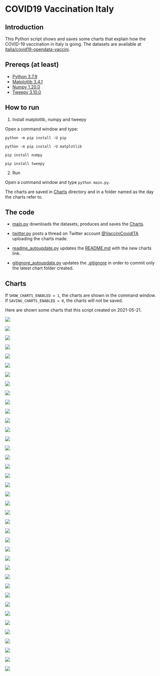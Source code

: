 # COVID19 Vaccination Italy

## Introduction

This Python script shows and saves some charts that explain how the COVID-19 vaccination in Italy is going. The datasets are available at [italia/covid19-opendata-vaccini](https://github.com/italia/covid19-opendata-vaccini).

## Prereqs (at least)
* [Python 3.7.9](https://www.python.org/) 
* [Matplotlib 3.4.1](https://pypi.org/project/matplotlib/)
* [Numpy 1.20.0](https://numpy.org/)
* [Tweepy 3.10.0](https://docs.tweepy.org/en/latest/)

## How to run 
1. Install matplotlib, numpy and tweepy

Open a command window and type:

`python -m pip install -U pip`

`python -m pip install -U matplotlib`

`pip install numpy`

`pip install tweepy`

2. Run

Open a command window and type `python main.py`. 

The charts are saved in [Charts](https://github.com/MatteoOrlandini/COVID-19-Vaccination-Italy/tree/main/Charts) directory and in a folder named as the day the charts refer to.

## The code

* [main.py](https://github.com/MatteoOrlandini/COVID-19-Vaccination-Italy/blob/main/main.py) downloads the datasets, produces and saves the [Charts](https://github.com/MatteoOrlandini/COVID-19-Vaccination-Italy/tree/main/Charts).

* [twitter.py](https://github.com/MatteoOrlandini/COVID-19-Vaccination-Italy/blob/main/twitter.py) posts a thread on Twitter account [@VacciniCovidITA](https://twitter.com/VacciniCovidITA) uploading the charts made.

* [readme_autoupdate.py](https://github.com/MatteoOrlandini/COVID-19-Vaccination-Italy/blob/main/readme_autoupdate.py) updates the [README.md](https://github.com/MatteoOrlandini/COVID-19-Vaccination-Italy/blob/main/README.md) with the new charts link.

* [gitignore_autoupdate.py](https://github.com/MatteoOrlandini/COVID-19-Vaccination-Italy/blob/main/readme_autoupdate.py) updates the [.gitignore](https://github.com/MatteoOrlandini/COVID-19-Vaccination-Italy/blob/main/.gitignore) in order to commit only the latest chart folder created.


## Charts
If `SHOW_CHARTS_ENABLED = 1`, the charts are shown in the command window. If `SAVING_CHARTS_ENABLED = 0`, the charts will not be saved.

Here are shown some charts that this script created on 2021-05-21.

![](https://github.com/MatteoOrlandini/COVID-19-Vaccination-Italy/blob/main/Charts/2021-05-21/2021-05-21-area-dosi_consegnate.png)

![](https://github.com/MatteoOrlandini/COVID-19-Vaccination-Italy/blob/main/Charts/2021-05-21/2021-05-21-area-dosi_somministrate.png)

![](https://github.com/MatteoOrlandini/COVID-19-Vaccination-Italy/blob/main/Charts/2021-05-21/2021-05-21-area-percentuale_somministrazione.png)

![](https://github.com/MatteoOrlandini/COVID-19-Vaccination-Italy/blob/main/Charts/2021-05-21/2021-05-21-fascia_anagrafica-categoria_60_69.png)

![](https://github.com/MatteoOrlandini/COVID-19-Vaccination-Italy/blob/main/Charts/2021-05-21/2021-05-21-fascia_anagrafica-categoria_70_79.png)

![](https://github.com/MatteoOrlandini/COVID-19-Vaccination-Italy/blob/main/Charts/2021-05-21/2021-05-21-fascia_anagrafica-categoria_altro-categoria_forze_armate-categoria_personale_scolastico.png)

![](https://github.com/MatteoOrlandini/COVID-19-Vaccination-Italy/blob/main/Charts/2021-05-21/2021-05-21-fascia_anagrafica-categoria_altro.png)

![](https://github.com/MatteoOrlandini/COVID-19-Vaccination-Italy/blob/main/Charts/2021-05-21/2021-05-21-fascia_anagrafica-categoria_forze_armate.png)

![](https://github.com/MatteoOrlandini/COVID-19-Vaccination-Italy/blob/main/Charts/2021-05-21/2021-05-21-fascia_anagrafica-categoria_operatori_sanitari_sociosanitari-categoria_personale_non_sanitario-categoria_ospiti_rsa.png)

![](https://github.com/MatteoOrlandini/COVID-19-Vaccination-Italy/blob/main/Charts/2021-05-21/2021-05-21-fascia_anagrafica-categoria_operatori_sanitari_sociosanitari.png)

![](https://github.com/MatteoOrlandini/COVID-19-Vaccination-Italy/blob/main/Charts/2021-05-21/2021-05-21-fascia_anagrafica-categoria_ospiti_rsa.png)

![](https://github.com/MatteoOrlandini/COVID-19-Vaccination-Italy/blob/main/Charts/2021-05-21/2021-05-21-fascia_anagrafica-categoria_over80.png)

![](https://github.com/MatteoOrlandini/COVID-19-Vaccination-Italy/blob/main/Charts/2021-05-21/2021-05-21-fascia_anagrafica-categoria_personale_non_sanitario.png)

![](https://github.com/MatteoOrlandini/COVID-19-Vaccination-Italy/blob/main/Charts/2021-05-21/2021-05-21-fascia_anagrafica-categoria_personale_scolastico.png)

![](https://github.com/MatteoOrlandini/COVID-19-Vaccination-Italy/blob/main/Charts/2021-05-21/2021-05-21-fascia_anagrafica-categoria_soggetti_fragili.png)

![](https://github.com/MatteoOrlandini/COVID-19-Vaccination-Italy/blob/main/Charts/2021-05-21/2021-05-21-fascia_anagrafica-prima_dose-seconda_dose.png)

![](https://github.com/MatteoOrlandini/COVID-19-Vaccination-Italy/blob/main/Charts/2021-05-21/2021-05-21-fascia_anagrafica-prima_dose.png)

![](https://github.com/MatteoOrlandini/COVID-19-Vaccination-Italy/blob/main/Charts/2021-05-21/2021-05-21-fascia_anagrafica-seconda_dose.png)

![](https://github.com/MatteoOrlandini/COVID-19-Vaccination-Italy/blob/main/Charts/2021-05-21/2021-05-21-fascia_anagrafica-sesso_femminile.png)

![](https://github.com/MatteoOrlandini/COVID-19-Vaccination-Italy/blob/main/Charts/2021-05-21/2021-05-21-fascia_anagrafica-sesso_maschile-sesso_femminile.png)

![](https://github.com/MatteoOrlandini/COVID-19-Vaccination-Italy/blob/main/Charts/2021-05-21/2021-05-21-fascia_anagrafica-sesso_maschile.png)

![](https://github.com/MatteoOrlandini/COVID-19-Vaccination-Italy/blob/main/Charts/2021-05-21/2021-05-21-fascia_anagrafica-totale.png)

![](https://github.com/MatteoOrlandini/COVID-19-Vaccination-Italy/blob/main/Charts/2021-05-21/2021-05-21-giorni-dosi_giornaliere.png)

![](https://github.com/MatteoOrlandini/COVID-19-Vaccination-Italy/blob/main/Charts/2021-05-21/2021-05-21-giorni-dosi_totali.png)

![](https://github.com/MatteoOrlandini/COVID-19-Vaccination-Italy/blob/main/Charts/2021-05-21/2021-05-21-giorni-fascia_anagrafica-16-19.png)

![](https://github.com/MatteoOrlandini/COVID-19-Vaccination-Italy/blob/main/Charts/2021-05-21/2021-05-21-giorni-fascia_anagrafica-20-29.png)

![](https://github.com/MatteoOrlandini/COVID-19-Vaccination-Italy/blob/main/Charts/2021-05-21/2021-05-21-giorni-fascia_anagrafica-30-39.png)

![](https://github.com/MatteoOrlandini/COVID-19-Vaccination-Italy/blob/main/Charts/2021-05-21/2021-05-21-giorni-fascia_anagrafica-40-49.png)

![](https://github.com/MatteoOrlandini/COVID-19-Vaccination-Italy/blob/main/Charts/2021-05-21/2021-05-21-giorni-fascia_anagrafica-50-59.png)

![](https://github.com/MatteoOrlandini/COVID-19-Vaccination-Italy/blob/main/Charts/2021-05-21/2021-05-21-giorni-fascia_anagrafica-60-69.png)

![](https://github.com/MatteoOrlandini/COVID-19-Vaccination-Italy/blob/main/Charts/2021-05-21/2021-05-21-giorni-fascia_anagrafica-70-79.png)

![](https://github.com/MatteoOrlandini/COVID-19-Vaccination-Italy/blob/main/Charts/2021-05-21/2021-05-21-giorni-fascia_anagrafica-80-89.png)

![](https://github.com/MatteoOrlandini/COVID-19-Vaccination-Italy/blob/main/Charts/2021-05-21/2021-05-21-giorni-fascia_anagrafica-90+.png)

![](https://github.com/MatteoOrlandini/COVID-19-Vaccination-Italy/blob/main/Charts/2021-05-21/2021-05-21-giorni-fornitore-Janssen.png)

![](https://github.com/MatteoOrlandini/COVID-19-Vaccination-Italy/blob/main/Charts/2021-05-21/2021-05-21-giorni-fornitore-Moderna.png)

![](https://github.com/MatteoOrlandini/COVID-19-Vaccination-Italy/blob/main/Charts/2021-05-21/2021-05-21-giorni-fornitore-Pfizer-BioNTech.png)

![](https://github.com/MatteoOrlandini/COVID-19-Vaccination-Italy/blob/main/Charts/2021-05-21/2021-05-21-giorni-fornitore-Vaxzevria%20(AstraZeneca).png)

![](https://github.com/MatteoOrlandini/COVID-19-Vaccination-Italy/blob/main/Charts/2021-05-21/2021-05-21-giorni-prima_dose-seconda_dose-barre.png)

![](https://github.com/MatteoOrlandini/COVID-19-Vaccination-Italy/blob/main/Charts/2021-05-21/2021-05-21-giorni-prima_dose-seconda_dose.png)

